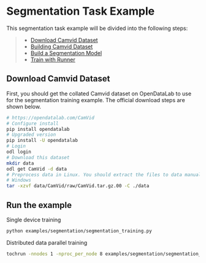 # Segmentation Task Example

This segmentation task example will be divided into the following steps:

> - [Download Camvid Dataset](#download-camvid-dataset)
> - [Building Camvid Dataset](#building-camvid-dataset)
> - [Build a Segmentation Model](#build-a-segmentation-model)
> - [Train with Runner](#training-with-runner)

## Download Camvid Dataset

First, you should get the collated Camvid dataset on OpenDataLab to use for the segmentation training example. The official download steps are shown below.

```bash
# https://opendatalab.com/CamVid
# Configure install
pip install opendatalab
# Upgraded version
pip install -U opendatalab
# Login
odl login
# Download this dataset
mkdir data
odl get CamVid -d data
# Preprocess data in Linux. You should extract the files to data manually in
# Windows
tar -xzvf data/CamVid/raw/CamVid.tar.gz.00 -C ./data
```

## Run the example

Single device training

```bash
python examples/segmentation/segmentation_training.py
```

Distributed data parallel training

```bash
tochrun -nnodes 1 -nproc_per_node 8 examples/segmentation/segmentation_training.py --launcher pytorch
```
